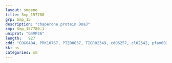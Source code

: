 ```yaml
---
layout: smgene
title: Smp_157780
grp: Smp_15
description: "chaperone protein DnaJ"
smp: Smp_157780.1
uniprot: "G4VP36"
length:   927
cdd: "COG0484, PRK10767, PTZ00037, TIGR02349, cd06257, cl02542, pfam00226, smart00271"
kk: ns
categories: sm
---
```

